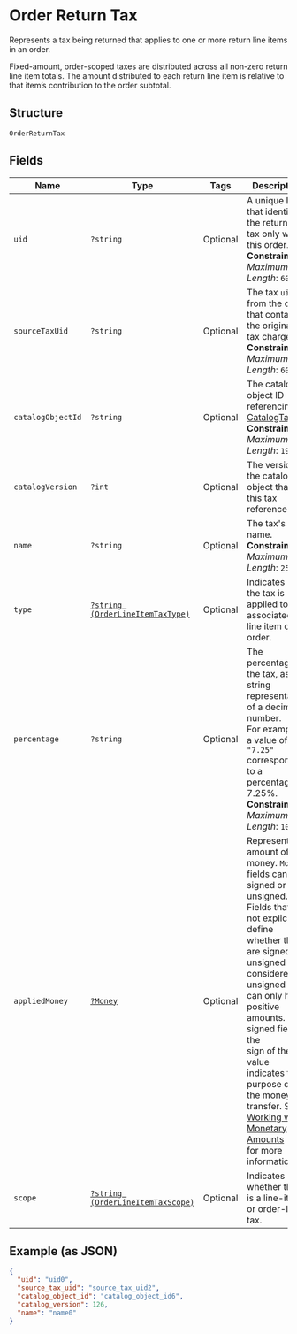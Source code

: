 
# Order Return Tax

Represents a tax being returned that applies to one or more return line items in an order.

Fixed-amount, order-scoped taxes are distributed across all non-zero return line item totals.
The amount distributed to each return line item is relative to that item’s contribution to the
order subtotal.

## Structure

`OrderReturnTax`

## Fields

| Name | Type | Tags | Description | Getter | Setter |
|  --- | --- | --- | --- | --- | --- |
| `uid` | `?string` | Optional | A unique ID that identifies the returned tax only within this order.<br>**Constraints**: *Maximum Length*: `60` | getUid(): ?string | setUid(?string uid): void |
| `sourceTaxUid` | `?string` | Optional | The tax `uid` from the order that contains the original tax charge.<br>**Constraints**: *Maximum Length*: `60` | getSourceTaxUid(): ?string | setSourceTaxUid(?string sourceTaxUid): void |
| `catalogObjectId` | `?string` | Optional | The catalog object ID referencing [CatalogTax](../../doc/models/catalog-tax.md).<br>**Constraints**: *Maximum Length*: `192` | getCatalogObjectId(): ?string | setCatalogObjectId(?string catalogObjectId): void |
| `catalogVersion` | `?int` | Optional | The version of the catalog object that this tax references. | getCatalogVersion(): ?int | setCatalogVersion(?int catalogVersion): void |
| `name` | `?string` | Optional | The tax's name.<br>**Constraints**: *Maximum Length*: `255` | getName(): ?string | setName(?string name): void |
| `type` | [`?string (OrderLineItemTaxType)`](../../doc/models/order-line-item-tax-type.md) | Optional | Indicates how the tax is applied to the associated line item or order. | getType(): ?string | setType(?string type): void |
| `percentage` | `?string` | Optional | The percentage of the tax, as a string representation of a decimal number.<br>For example, a value of `"7.25"` corresponds to a percentage of 7.25%.<br>**Constraints**: *Maximum Length*: `10` | getPercentage(): ?string | setPercentage(?string percentage): void |
| `appliedMoney` | [`?Money`](../../doc/models/money.md) | Optional | Represents an amount of money. `Money` fields can be signed or unsigned.<br>Fields that do not explicitly define whether they are signed or unsigned are<br>considered unsigned and can only hold positive amounts. For signed fields, the<br>sign of the value indicates the purpose of the money transfer. See<br>[Working with Monetary Amounts](../../https://developer.squareup.com/docs/build-basics/working-with-monetary-amounts)<br>for more information. | getAppliedMoney(): ?Money | setAppliedMoney(?Money appliedMoney): void |
| `scope` | [`?string (OrderLineItemTaxScope)`](../../doc/models/order-line-item-tax-scope.md) | Optional | Indicates whether this is a line-item or order-level tax. | getScope(): ?string | setScope(?string scope): void |

## Example (as JSON)

```json
{
  "uid": "uid0",
  "source_tax_uid": "source_tax_uid2",
  "catalog_object_id": "catalog_object_id6",
  "catalog_version": 126,
  "name": "name0"
}
```

